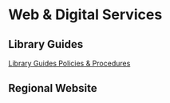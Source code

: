 # Web & Digital Services

## Library Guides
[Library Guides Policies & Procedures](http://library.ivytech.edu/c.php?g=416463)

## Regional Website
